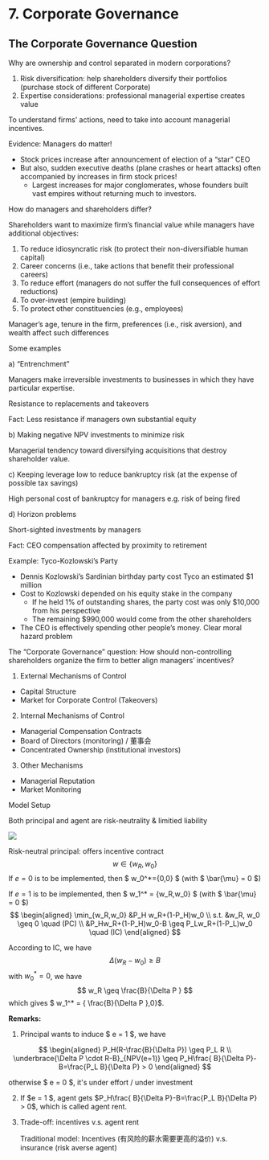 # 

# 7. Corporate Governance

## The Corporate Governance Question

Why are ownership and control separated in modern corporations?

1. Risk diversification: help shareholders diversify their portfolios (purchase stock of different Corporate)
2. Expertise considerations: professional managerial expertise creates value

To understand firms’ actions, need to take into account managerial incentives.

Evidence: Managers do matter!

- Stock prices increase after announcement of election of a “star” CEO
- But also, sudden executive deaths (plane crashes or heart attacks) often accompanied by increases in firm stock prices! 
    - Largest increases for major conglomerates, whose founders built vast empires without returning much to investors.

How do managers and shareholders differ?

Shareholders want to maximize firm’s financial value while
managers have additional objectives:

1. To reduce idiosyncratic risk (to protect their non-diversifiable human capital)
2. Career concerns (i.e., take actions that benefit their professional careers)
3. To reduce effort (managers do not suffer the full consequences of effort reductions)
4. To over-invest (empire building)
5. To protect other constituencies (e.g., employees)

Manager’s age, tenure in the firm, preferences (i.e., risk aversion), and wealth affect such differences

Some examples

a) “Entrenchment”

Managers make irreversible investments to businesses in which they have particular expertise.

Resistance to replacements and takeovers

Fact: Less resistance if managers own substantial equity

b) Making negative NPV investments to minimize risk

Managerial tendency toward diversifying acquisitions that destroy
shareholder value.

c) Keeping leverage low to reduce bankruptcy risk (at the expense of possible tax savings)

High personal cost of bankruptcy for managers e.g. risk of being fired 

d) Horizon problems

Short-sighted investments by managers

Fact: CEO compensation affected by proximity to retirement

Example: Tyco-Kozlowski’s Party

- Dennis Kozlowski’s Sardinian birthday party cost Tyco an
    estimated \$1 million
- Cost to Kozlowski depended on his equity stake in the
    company
    - If he held 1% of outstanding shares, the party cost was only \$10,000 from his perspective
    - The remaining $990,000 would come from the other shareholders
- The CEO is effectively spending other people’s money.
    Clear moral hazard problem

The “Corporate Governance” question: How should non-controlling shareholders organize the firm to better align managers’ incentives?
1. External Mechanisms of Control
  - Capital Structure
  - Market for Corporate Control (Takeovers)
2. Internal Mechanisms of Control
  - Managerial Compensation Contracts
  - Board of Directors (monitoring) / 董事会
  - Concentrated Ownership (institutional investors)
3. Other Mechanisms
  - Managerial Reputation
  - Market Monitoring



Model Setup

Both principal and agent are risk-neutrality & limitied liability

![](https://cdn.jsdelivr.net/gh/Henrry-Wu/FigBed/Figs/20200726175040.png)

Risk-neutral principal: offers incentive contract
$$
w \in \{w_R,w_0\}
$$
If $e=0$ is to be implemented, then $ w_0^*=\{0,0\} $ (with $ \bar{\mu} = 0 $)

If $e=1$ is to be implemented, then $ w_1^* = \{w_R,w_0\} $ (with $ \bar{\mu} = 0 $)
$$
\begin{aligned}
\min_{w_R,w_0} &P_H w_R+(1-P_H)w_0 \\
s.t. &w_R, w_0 \geq 0 \quad (PC) \\
&P_Hw_R+(1-P_H)w_0-B \geq P_Lw_R+(1-P_L)w_0 \quad (IC)
\end{aligned}
$$


According to IC, we have
$$
\Delta (w_R-w_0) \geq B
$$
with $w_0^* = 0$, we have
$$
w_R \geq \frac{B}{\Delta P }
$$
which gives $ w_1^* = \{ \frac{B}{\Delta P },0\}$.

**Remarks:**

1. Principal wants to induce $ e = 1 $, we have

$$
\begin{aligned}
P_H(R-\frac{B}{\Delta P}) \geq P_L R \\
\underbrace{\Delta P \cdot R-B}_{NPV(e=1)} \geq P_H\frac{ B}{\Delta P}-B=\frac{P_L B}{\Delta P} > 0
\end{aligned}
$$

otherwise $ e = 0 $, it's under effort / under investment

2. If $e = 1 $, agent gets $P_H\frac{ B}{\Delta P}-B=\frac{P_L B}{\Delta P} > 0$, which is called agent rent. 

3. Trade-off: incentives v.s. agent rent

    Traditional model: Incentives (有风险的薪水需要更高的溢价) v.s. insurance (risk averse agent)
